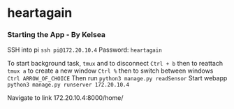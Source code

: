 # heartagain

### Starting the App - By Kelsea

SSH into pi `ssh pi@172.20.10.4`
Password: `heartagain`

To start background task, `tmux` and to disconnect `Ctrl + b` then to reattach `tmux a` to create a new window `Ctrl %` then to switch between windows `Ctrl ARROW_OF_CHOICE`
Then run `python3 manage.py readSensor`
Start webapp `python3 manage.py runserver 172.20.10.4`

Navigate to link 172.20.10.4:8000/home/